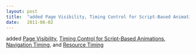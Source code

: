 ```yaml
---
layout: post
title:  "added Page Visibility, Timing Control for Script-Based Animations, Navigation Timing, and Resource Timing"
date:   2011-06-02
---
```


added <a href="http://www.w3.org/TR/page-visibility/">Page Visibility</a>, <a href="http://www.w3.org/TR/animation-timing/">Timing Control for Script-Based Animations</a>, <a href="http://www.w3.org/TR/navigation-timing/">Navigation Timing</a>, and <a href="http://www.w3.org/TR/resource-timing/">Resource Timing</a>